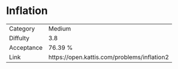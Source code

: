 # Inflation

<table>
    <tr>
        <td>Category</td>
        <td>Medium</td>
    </tr>
    <tr>
        <td>Diffulty</td>
        <td>3.8</td>
    </tr>
    <tr>
        <td>Acceptance</td>
        <td>76.39 %</td>
    </tr>
    <tr>
        <td>Link</td>
        <td>https://open.kattis.com/problems/inflation2</td>
    </tr>
</table>